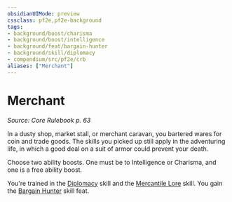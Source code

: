 ```yaml
---
obsidianUIMode: preview
cssclass: pf2e,pf2e-background
tags:
- background/boost/charisma
- background/boost/intelligence
- background/feat/bargain-hunter
- background/skill/diplomacy
- compendium/src/pf2e/crb
aliases: ["Merchant"]
---
```

# Merchant
*Source: Core Rulebook p. 63*  

In a dusty shop, market stall, or merchant caravan, you bartered wares for coin and trade goods. The skills you picked up still apply in the adventuring life, in which a good deal on a suit of armor could prevent your death.

Choose two ability boosts. One must be to Intelligence or Charisma, and one is a free ability boost.

You're trained in the [Diplomacy](/compendium/skills.md#Diplomacy) skill and the [Mercantile Lore](/compendium/skills.md#Lore) skill. You gain the [Bargain Hunter](/compendium/feats/bargain-hunter.md) skill feat.